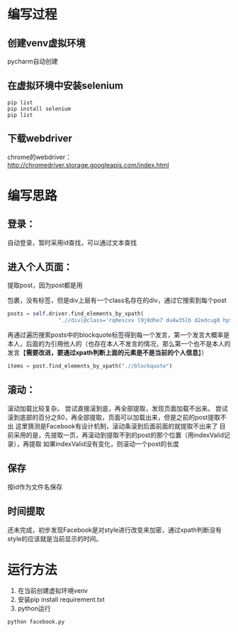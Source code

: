 # 编写过程

## 创建venv虚拟环境

pycharm自动创建

## 在虚拟环境中安装selenium
```
pip list
pip install selenium
pip list
```

## 下载webdriver
chrome的webdriver： http://chromedriver.storage.googleapis.com/index.html

# 编写思路

## 登录：
自动登录，暂时采用id查找，可以通过文本查找
## 进入个人页面：
提取post，因为post都是用<div></div>包裹，没有标签，但是div上层有一个class名存在的div，通过它搜索到每个post
```python
posts = self.driver.find_elements_by_xpath(
                ".//div[@class='rq0escxv l9j0dhe7 du4w35lb d2edcug0 hpfvmrgz gile2uim buofh1pr g5gj957u aov4n071 oi9244e8 bi6gxh9e h676nmdw aghb5jc5']/div")
```
再通过遍历搜索posts中的blockquote标签得到每一个发言，第一个发言大概率是本人，后面的为引用他人的（也存在本人不发言的情况，那么第一个也不是本人的发言【**需要改进，要通过xpath判断上面的元素是不是当前的个人信息**】）
```python
items = post.find_elements_by_xpath(".//blockquote")
```
## 滚动：
滚动加载比较复杂。
尝试直接滚到底，再全部提取，发现页面加载不出来。
尝试滚到底部的百分之80，再全部提取，页面可以加载出来，但是之前的post提取不出
这里猜测是Facebook有设计机制，滚动条滚到后面前面的就提取不出来了
目前采用的是，先提取一页，再滚动到提取不到的post的那个位置（用indexValid记录），再提取
如果indexValid没有变化，则滚动一个post的长度

## 保存
按id作为文件名保存

## 时间提取
还未完成，初步发现Facebook是对style进行改变来加密，通过xpath判断没有style的应该就是当前显示的时间。

# 运行方法
1. 在当前创建虚拟环境venv
2. 安装pip install requirement.txt
3. python运行

```bash
python facebook.py
```